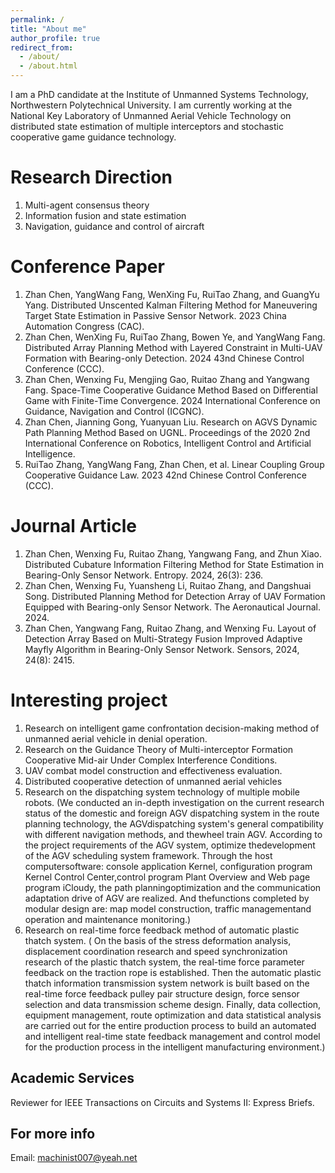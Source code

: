 ```yaml
---
permalink: /
title: "About me"
author_profile: true
redirect_from: 
  - /about/
  - /about.html
---
```


I am a PhD candidate at the Institute of Unmanned Systems Technology, Northwestern Polytechnical University. I am currently working at the National Key Laboratory of Unmanned Aerial Vehicle Technology on distributed state estimation of multiple interceptors and stochastic cooperative game guidance technology.

Research Direction
======
1. Multi-agent consensus theory
2. Information fusion and state estimation
3. Navigation, guidance and control of aircraft

Conference Paper
======
1. Zhan Chen, YangWang Fang, WenXing Fu, RuiTao Zhang, and GuangYu Yang. Distributed Unscented Kalman Filtering Method for Maneuvering Target State Estimation in Passive Sensor Network. 2023 China Automation Congress (CAC).
2. Zhan Chen, WenXing Fu, RuiTao Zhang, Bowen Ye, and YangWang Fang. Distributed Array Planning Method with Layered Constraint in Multi-UAV Formation with Bearing-only Detection. 2024 43nd Chinese Control Conference (CCC).
3. Zhan Chen, Wenxing Fu, Mengjing Gao, Ruitao Zhang and Yangwang Fang. Space-Time Cooperative Guidance Method Based on Differential Game with Finite-Time Convergence. 2024 International Conference on Guidance, Navigation and Control (ICGNC).
4. Zhan Chen, Jianning Gong, Yuanyuan Liu. Research on AGVS Dynamic Path Planning Method Based on UGNL. Proceedings of the 2020 2nd International Conference on Robotics, Intelligent Control and Artificial Intelligence.
5. RuiTao Zhang, YangWang Fang, Zhan Chen, et al. Linear Coupling Group Cooperative Guidance Law. 2023 42nd Chinese Control Conference (CCC).

Journal Article
======
1. Zhan Chen, Wenxing Fu, Ruitao Zhang, Yangwang Fang, and Zhun Xiao. Distributed Cubature Information Filtering Method for State Estimation in Bearing-Only Sensor Network. Entropy. 2024, 26(3): 236.
2. Zhan Chen, Wenxing Fu, Yuansheng Li, Ruitao Zhang, and Dangshuai Song. Distributed Planning Method for Detection Array of UAV Formation Equipped with Bearing-only Sensor Network. The Aeronautical Journal. 2024.
3. Zhan Chen, Yangwang Fang, Ruitao Zhang, and Wenxing Fu. Layout of Detection Array Based on Multi-Strategy Fusion Improved Adaptive Mayfly Algorithm in Bearing-Only Sensor Network. Sensors, 2024, 24(8): 2415.

Interesting project
======
1. Research on intelligent game confrontation decision-making method of unmanned aerial vehicle in denial operation.
2. Research on the Guidance Theory of Multi-interceptor Formation Cooperative Mid-air Under Complex Interference Conditions.
3. UAV combat model construction and effectiveness evaluation.
4. Distributed cooperative detection of unmanned aerial vehicles
5. Research on the dispatching system technology of multiple mobile robots.
   (We conducted an in-depth investigation on the current research status of the domestic and foreign AGV dispatching system in the route planning technology, the AGVdispatching system's general compatibility with different navigation methods, and thewheel train AGV. According to the project requirements of the AGV system, optimize thedevelopment of the AGV scheduling system framework. Through the host computersoftware: console application Kernel, configuration program Kernel Control Center,control program Plant Overview and Web page program iCloudy, the path planningoptimization and the communication adaptation drive of AGV are realized. And thefunctions completed by modular design are: map model construction, traffic managementand operation and maintenance monitoring.)
6. Research on real-time force feedback method of automatic plastic thatch system.
   ( On the basis of the stress deformation analysis, displacement coordination research and speed synchronization research of the plastic thatch system, the real-time force parameter feedback on the traction rope is established. Then the automatic plastic thatch information transmission system network is built based on the real-time force feedback pulley pair structure design, force sensor selection and data transmission scheme design. Finally, data collection, equipment management, route optimization and data statistical analysis are carried out for the entire production process to build an automated and intelligent real-time state feedback management and control model for the production process in the intelligent manufacturing environment.)

Academic Services
------
Reviewer for IEEE Transactions on Circuits and Systems II: Express Briefs.

For more info
------
Email: machinist007@yeah.net
